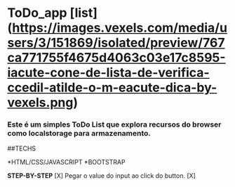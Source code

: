 # ToDo_app [list] (https://images.vexels.com/media/users/3/151869/isolated/preview/767ca771755f4675d4063c03e17c8595-iacute-cone-de-lista-de-verifica-ccedil-atilde-o-m-eacute-dica-by-vexels.png)

### Este é um simples ToDo List que explora recursos do browser como **localstorage** para armazenamento.

##TECHS

*HTML/CSS/JAVASCRIPT
*BOOTSTRAP

**STEP-BY-STEP**
[X] Pegar o value do input ao click do button.
[X] 



